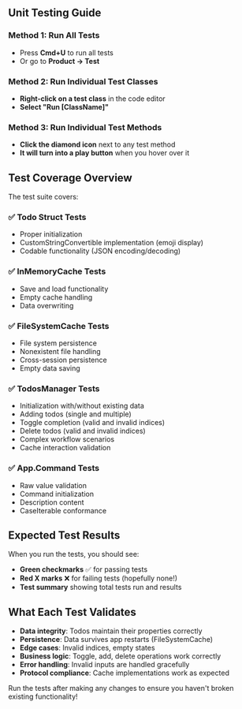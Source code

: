 ## Unit Testing Guide

### Method 1: Run All Tests
- Press **Cmd+U** to run all tests
- Or go to **Product → Test**

### Method 2: Run Individual Test Classes
- **Right-click on a test class** in the code editor
- **Select "Run [ClassName]"**

### Method 3: Run Individual Test Methods
- **Click the diamond icon** next to any test method
- **It will turn into a play button** when you hover over it

## Test Coverage Overview

The test suite covers:

### ✅ **Todo Struct Tests**
- Proper initialization
- CustomStringConvertible implementation (emoji display)
- Codable functionality (JSON encoding/decoding)

### ✅ **InMemoryCache Tests**
- Save and load functionality
- Empty cache handling
- Data overwriting

### ✅ **FileSystemCache Tests**
- File system persistence
- Nonexistent file handling
- Cross-session persistence
- Empty data saving

### ✅ **TodosManager Tests**
- Initialization with/without existing data
- Adding todos (single and multiple)
- Toggle completion (valid and invalid indices)
- Delete todos (valid and invalid indices)
- Complex workflow scenarios
- Cache interaction validation

### ✅ **App.Command Tests**
- Raw value validation
- Command initialization
- Description content
- CaseIterable conformance

## Expected Test Results

When you run the tests, you should see:
- **Green checkmarks** ✅ for passing tests
- **Red X marks** ❌ for failing tests (hopefully none!)
- **Test summary** showing total tests run and results

## What Each Test Validates

- **Data integrity**: Todos maintain their properties correctly
- **Persistence**: Data survives app restarts (FileSystemCache)
- **Edge cases**: Invalid indices, empty states
- **Business logic**: Toggle, add, delete operations work correctly
- **Error handling**: Invalid inputs are handled gracefully
- **Protocol compliance**: Cache implementations work as expected

Run the tests after making any changes to ensure you haven't broken existing functionality!
